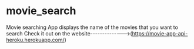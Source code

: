 # movie_search
Movie searching App displays the name of the movies that you want to search
Check it out on the website-------------->(https://movie-app-api-heroku.herokuapp.com/)
